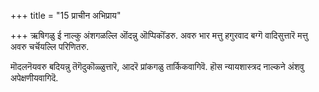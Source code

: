+++
title = "15 प्राचीन अभिप्राय"

+++
ऋषिगळु ई नाल्कु अंशगळल्लि ऒंदन्नु ऒप्पिकॊंडरु. अवरु भार मत्तु हगुरवाद बग्गॆ वादिसुत्तारॆ मत्तु अवरु चर्चॆयल्लि परिणितरु.

मॊदलनॆयवरु बदियन्नु तॆगॆदुकॊळ्ळुत्तारॆ, आदरॆ प्रांकगळु तार्किकवागिवॆ. हॊस न्यायशास्त्रद नाल्कने अंशवु अपेक्षणीयवागिदॆ.

